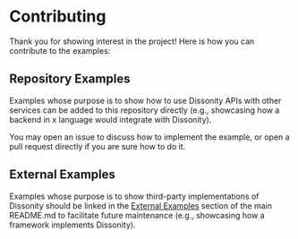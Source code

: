 # Contributing

Thank you for showing interest in the project! Here is how you can contribute to the examples:

## Repository Examples

Examples whose purpose is to show how to use Dissonity APIs with other services can be added to this repository directly (e.g., showcasing how a backend in x language would integrate with Dissonity).

You may open an issue to discuss how to implement the example, or open a pull request directly if you are sure how to do it.

## External Examples

Examples whose purpose is to show third-party implementations of Dissonity should be linked in the [External Examples](README.md#external-examples) section of the main README.md to facilitate future maintenance (e.g., showcasing how a framework implements Dissonity).